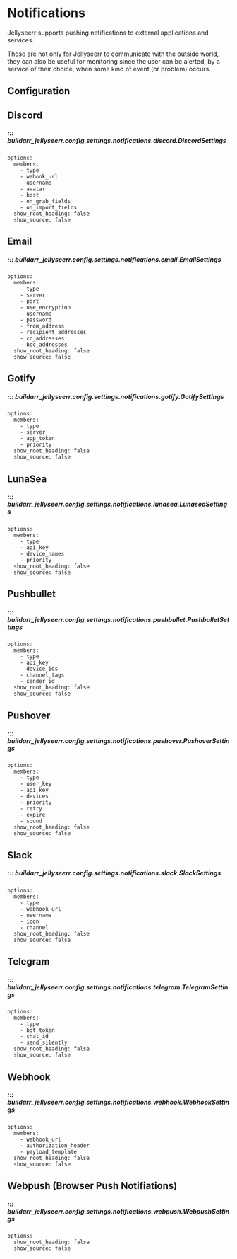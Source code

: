 # Notifications

Jellyseerr supports pushing notifications to external applications and services.

These are not only for Jellyseerr to communicate with the outside world, they can also be useful
for monitoring since the user can be alerted, by a service of their choice, when
some kind of event (or problem) occurs.

## Configuration

## Discord

##### ::: buildarr_jellyseerr.config.settings.notifications.discord.DiscordSettings
    options:
      members:
        - type
        - webook_url
        - username
        - avatar
        - host
        - on_grab_fields
        - on_import_fields
      show_root_heading: false
      show_source: false

## Email

##### ::: buildarr_jellyseerr.config.settings.notifications.email.EmailSettings
    options:
      members:
        - type
        - server
        - port
        - use_encryption
        - username
        - password
        - from_address
        - recipient_addresses
        - cc_addresses
        - bcc_addresses
      show_root_heading: false
      show_source: false

## Gotify

##### ::: buildarr_jellyseerr.config.settings.notifications.gotify.GotifySettings
    options:
      members:
        - type
        - server
        - app_token
        - priority
      show_root_heading: false
      show_source: false

## LunaSea

##### ::: buildarr_jellyseerr.config.settings.notifications.lunasea.LunaseaSettings
    options:
      members:
        - type
        - api_key
        - device_names
        - priority
      show_root_heading: false
      show_source: false

## Pushbullet

##### ::: buildarr_jellyseerr.config.settings.notifications.pushbullet.PushbulletSettings
    options:
      members:
        - type
        - api_key
        - device_ids
        - channel_tags
        - sender_id
      show_root_heading: false
      show_source: false

## Pushover

##### ::: buildarr_jellyseerr.config.settings.notifications.pushover.PushoverSettings
    options:
      members:
        - type
        - user_key
        - api_key
        - devices
        - priority
        - retry
        - expire
        - sound
      show_root_heading: false
      show_source: false

## Slack

##### ::: buildarr_jellyseerr.config.settings.notifications.slack.SlackSettings
    options:
      members:
        - type
        - webhook_url
        - username
        - icon
        - channel
      show_root_heading: false
      show_source: false

## Telegram

##### ::: buildarr_jellyseerr.config.settings.notifications.telegram.TelegramSettings
    options:
      members:
        - type
        - bot_token
        - chat_id
        - send_silently
      show_root_heading: false
      show_source: false

## Webhook

##### ::: buildarr_jellyseerr.config.settings.notifications.webhook.WebhookSettings
    options:
      members:
        - webhook_url
        - authorization_header
        - payload_template
      show_root_heading: false
      show_source: false


## Webpush (Browser Push Notifiations)

##### ::: buildarr_jellyseerr.config.settings.notifications.webpush.WebpushSettings
    options:
      show_root_heading: false
      show_source: false
